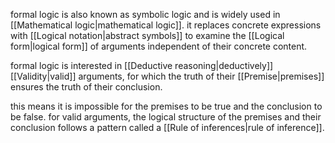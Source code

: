 formal logic is also known as symbolic logic and is widely used in [[Mathematical logic|mathematical logic]]. it replaces concrete expressions with [[Logical notation|abstract symbols]] to examine the [[Logical form|logical form]] of arguments independent of their concrete content. 

formal logic is interested in [[Deductive reasoning|deductively]] [[Validity|valid]] arguments, for which the truth of their [[Premise|premises]] ensures the truth of their conclusion.

this means it is impossible for the premises to be true and the conclusion to be false. for valid arguments, the logical structure of the premises and their conclusion follows a pattern called a [[Rule of inferences|rule of inference]].